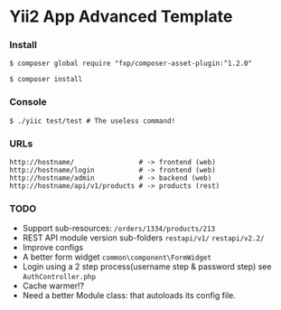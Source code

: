 Yii2 App Advanced Template
==========================

### Install
``` 
$ composer global require "fxp/composer-asset-plugin:^1.2.0"

$ composer install
```

### Console
```
$ ./yiic test/test # The useless command!
```

### URLs
```
http://hostname/                # -> frontend (web)
http://hostname/login           # -> frontend (web)
http://hostname/admin           # -> backend (web)
http://hostname/api/v1/products # -> products (rest)
```

### TODO
* Support sub-resources: `/orders/1334/products/213`
* REST API module version sub-folders `restapi/v1/` `restapi/v2.2/`
* Improve configs
* A better form widget `common\component\FormWidget`
* Login using a 2 step process(username step & password step) see `AuthController.php`
* Cache warmer!?
* Need a better Module class: that autoloads its config file.